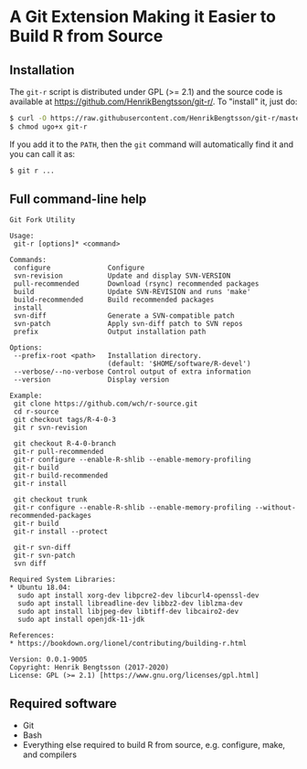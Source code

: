 # A Git Extension Making it Easier to Build R from Source

## Installation

The `git-r` script is distributed under GPL (>= 2.1) and the source code is
available at https://github.com/HenrikBengtsson/git-r/.  To "install" it,
just do:

```sh
$ curl -O https://raw.githubusercontent.com/HenrikBengtsson/git-r/master/bin/git-r
$ chmod ugo+x git-r
```

If you add it to the `PATH`, then the `git` command will automatically find it and you can call it as:

```sh
$ git r ...
```



## Full command-line help
```
Git Fork Utility

Usage:
 git-r [options]* <command>

Commands:
 configure              Configure
 svn-revision           Update and display SVN-VERSION
 pull-recommended       Download (rsync) recommended packages
 build                  Update SVN-REVISION and runs 'make'
 build-recommended      Build recommended packages
 install
 svn-diff               Generate a SVN-compatible patch
 svn-patch              Apply svn-diff patch to SVN repos
 prefix                 Output installation path

Options:
 --prefix-root <path>   Installation directory.
                        (default: '$HOME/software/R-devel')
 --verbose/--no-verbose Control output of extra information
 --version              Display version

Example:
 git clone https://github.com/wch/r-source.git
 cd r-source
 git checkout tags/R-4-0-3
 git r svn-revision

 git checkout R-4-0-branch
 git-r pull-recommended
 git-r configure --enable-R-shlib --enable-memory-profiling
 git-r build
 git-r build-recommended
 git-r install

 git checkout trunk
 git-r configure --enable-R-shlib --enable-memory-profiling --without-recommended-packages
 git-r build
 git-r install --protect

 git-r svn-diff
 git-r svn-patch
 svn diff

Required System Libraries:
* Ubuntu 18.04:
  sudo apt install xorg-dev libpcre2-dev libcurl4-openssl-dev
  sudo apt install libreadline-dev libbz2-dev liblzma-dev
  sudo apt install libjpeg-dev libtiff-dev libcairo2-dev
  sudo apt install openjdk-11-jdk

References:
* https://bookdown.org/lionel/contributing/building-r.html

Version: 0.0.1-9005
Copyright: Henrik Bengtsson (2017-2020)
License: GPL (>= 2.1) [https://www.gnu.org/licenses/gpl.html]
```


## Required software

* Git
* Bash
* Everything else required to build R from source, e.g. configure, make, and compilers